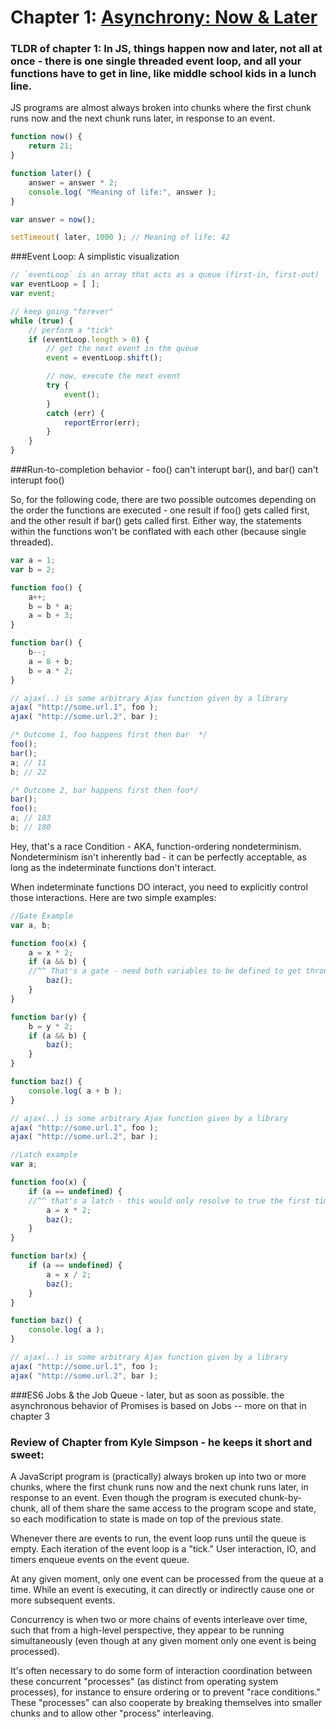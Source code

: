 # Chapter 1: [Asynchrony: Now & Later](https://github.com/getify/You-Dont-Know-JS/blob/master/async%20%26%20performance/ch1.md)
### TLDR of chapter 1: In JS, things happen now and later, not all at once - there is one single threaded event loop, and all your functions have to get in line, like middle school kids in a lunch line.

JS programs are almost always broken into chunks where the first chunk runs now and the next chunk runs later, in response to an event.
```js
function now() {
    return 21;
}

function later() {
    answer = answer * 2;
    console.log( "Meaning of life:", answer );
}

var answer = now();

setTimeout( later, 1000 ); // Meaning of life: 42
```


###Event Loop: A simplistic visualization
```js
// `eventLoop` is an array that acts as a queue (first-in, first-out)
var eventLoop = [ ];
var event;

// keep going "forever"
while (true) {
    // perform a "tick"
    if (eventLoop.length > 0) {
        // get the next event in the queue
        event = eventLoop.shift();

        // now, execute the next event
        try {
            event();
        }
        catch (err) {
            reportError(err);
        }
    }
}
```

###Run-to-completion behavior - foo() can't interupt bar(), and bar() can't interupt foo()

So, for the following code, there are two possible outcomes depending on the order the functions are executed - one result if foo() gets called first, and the other result if bar() gets called first. Either way, the statements within the functions won't be conflated with each other (because single threaded).

```js
var a = 1;
var b = 2;

function foo() {
    a++;
    b = b * a;
    a = b + 3;
}

function bar() {
    b--;
    a = 8 + b;
    b = a * 2;
}

// ajax(..) is some arbitrary Ajax function given by a library
ajax( "http://some.url.1", foo );
ajax( "http://some.url.2", bar );
```

```js
/* Outcome 1, foo happens first then bar  */
foo();
bar();
a; // 11
b; // 22
```

```js
/* Outcome 2, bar happens first then foo*/
bar();
foo();
a; // 183
b; // 180
```
Hey, that's a race Condition -  AKA, function-ordering nondeterminism.
Nondeterminism isn't inherently bad - it can be perfectly acceptable, as long as the indeterminate functions don't interact.

When indeterminate functions DO interact, you need to explicitly control those interactions. Here are two simple examples:

```js
//Gate Example
var a, b;

function foo(x) {
    a = x * 2;
    if (a && b) {
    //^^ That's a gate - need both variables to be defined to get through.
        baz();
    }
}

function bar(y) {
    b = y * 2;
    if (a && b) {
        baz();
    }
}

function baz() {
    console.log( a + b );
}

// ajax(..) is some arbitrary Ajax function given by a library
ajax( "http://some.url.1", foo );
ajax( "http://some.url.2", bar );
```
```js
//Latch example
var a;

function foo(x) {
    if (a == undefined) {
    //^^ that's a latch - this would only resolve to true the first time (and only that time)
        a = x * 2;
        baz();
    }
}

function bar(x) {
    if (a == undefined) {
        a = x / 2;
        baz();
    }
}

function baz() {
    console.log( a );
}

// ajax(..) is some arbitrary Ajax function given by a library
ajax( "http://some.url.1", foo );
ajax( "http://some.url.2", bar );
```


###ES6 Jobs & the Job Queue -  later, but as soon as possible.
the asynchronous behavior of Promises is based on Jobs -- more on that in chapter 3


### Review of Chapter from Kyle Simpson - he keeps it short and sweet:

A JavaScript program is (practically) always broken up into two or more chunks, where the first chunk runs now and the next chunk runs later, in response to an event. Even though the program is executed chunk-by-chunk, all of them share the same access to the program scope and state, so each modification to state is made on top of the previous state.

Whenever there are events to run, the event loop runs until the queue is empty. Each iteration of the event loop is a "tick." User interaction, IO, and timers enqueue events on the event queue.

At any given moment, only one event can be processed from the queue at a time. While an event is executing, it can directly or indirectly cause one or more subsequent events.

Concurrency is when two or more chains of events interleave over time, such that from a high-level perspective, they appear to be running simultaneously (even though at any given moment only one event is being processed).

It's often necessary to do some form of interaction coordination between these concurrent "processes" (as distinct from operating system processes), for instance to ensure ordering or to prevent "race conditions." These "processes" can also cooperate by breaking themselves into smaller chunks and to allow other "process" interleaving.

